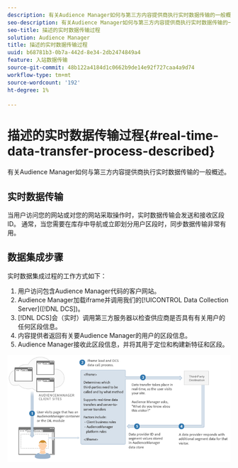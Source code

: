 ```yaml
---
description: 有关Audience Manager如何与第三方内容提供商执行实时数据传输的一般概述。
seo-description: 有关Audience Manager如何与第三方内容提供商执行实时数据传输的一般概述。
seo-title: 描述的实时数据传输过程
solution: Audience Manager
title: 描述的实时数据传输过程
uuid: b68781b3-0b7a-442d-8e34-2db2474849a4
feature: 入站数据传输
source-git-commit: 48b122a4184d1c0662b9de14e92f727caa4a9d74
workflow-type: tm+mt
source-wordcount: '192'
ht-degree: 1%

---
```



# 描述的实时数据传输过程{#real-time-data-transfer-process-described}

有关Audience Manager如何与第三方内容提供商执行实时数据传输的一般概述。

<!-- real-time-data-transfer-explained.xml -->

## 实时数据传输

当用户访问您的网站或对您的网站采取操作时，实时数据传输会发送和接收区段ID。 通常，当您需要在库存中导航或立即划分用户区段时，同步数据传输非常有用。

## 数据集成步骤

实时数据集成过程的工作方式如下：

1. 用户访问包含Audience Manager代码的客户网站。
1. Audience Manager加载iframe并调用我们的[!UICONTROL Data Collection Server]([!DNL DCS])。
1. [!DNL DCS]会（实时）调用第三方服务器以检查供应商是否具有有关用户的任何区段信息。
1. 内容提供者返回有关要Audience Manager的用户的区段信息。
1. Audience Manager接收此区段信息，并将其用于定位和构建新特征和区段。

![](assets/rt_reduce70.png)